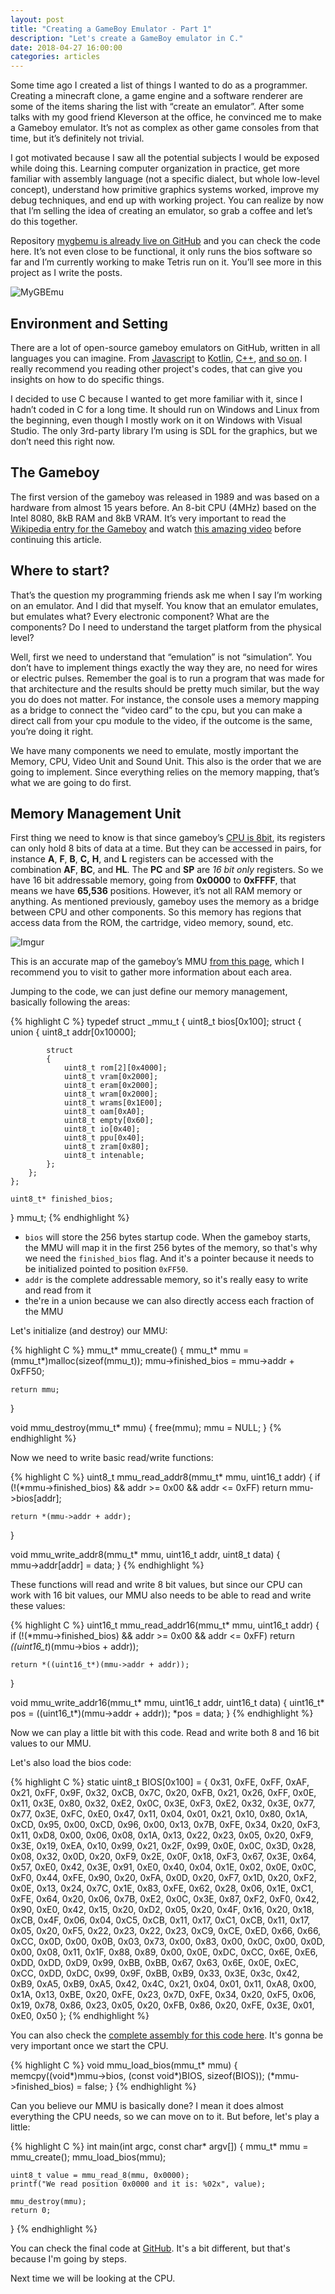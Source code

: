 ```yaml
---
layout: post
title: "Creating a GameBoy Emulator - Part 1"
description: "Let's create a GameBoy emulator in C."
date: 2018-04-27 16:00:00
categories: articles
---
```


Some time ago I created a list of things I wanted to do as a programmer. Creating a minecraft clone, a game engine and a software renderer are some of the items sharing the list with “create an emulator”. After some talks with my good friend Kleverson at the office, he convinced me to make a Gameboy emulator. It’s not as complex as other game consoles from that time, but it’s definitely not trivial.

I got motivated because I saw all the potential subjects I would be exposed while doing this. Learning computer organization in practice, get more familiar with assembly language (not a specific dialect, but whole low-level concept), understand how primitive graphics systems worked, improve my debug techniques, and end up with working project. You can realize by now that I’m selling the idea of creating an emulator, so grab a coffee and let’s do this together.

Repository [mygbemu is already live on GitHub](https://github.com/CrociDB/mygbemu) and you can check the code here. It’s not even close to be functional, it only runs the bios software so far and I’m currently working to make Tetris run on it. You’ll see more in this project as I write the posts.

![MyGBEmu](https://i.imgur.com/3oxDGGs.gif)

## Environment and Setting

There are a lot of open-source gameboy emulators on GitHub, written in all languages you can imagine. From [Javascript](https://github.com/Two9A/jsGB) to [Kotlin](https://github.com/kotcrab/xgbc), [C++](https://github.com/jgilchrist/emulator), [and so on](https://github.com/avivace/awesome-gbdev#open-source-emulators). I really recommend you reading other project's codes, that can give you insights on how to do specific things. 

I decided to use C because I wanted to get more familiar with it, since I hadn’t coded in C for a long time. It should run on Windows and Linux from the beginning, even though I mostly work on it on Windows with Visual Studio. The only 3rd-party library I’m using is SDL for the graphics, but we don’t need this right now.

## The Gameboy

The first version of the gameboy was released in 1989 and was based on a hardware from almost 15 years before. An 8-bit CPU (4MHz) based on the Intel 8080, 8kB RAM and 8kB VRAM. It’s very important to read the [Wikipedia entry for the Gameboy](https://en.wikipedia.org/wiki/Game_Boy) and watch [this amazing video](https://www.youtube.com/watch?v=HyzD8pNlpwI) before continuing this article.

## Where to start?

That’s the question my programming friends ask me when I say I’m working on an emulator. And I did that myself. You know that an emulator emulates, but emulates what? Every electronic component? What are the components? Do I need to understand the target platform from the physical level?

Well, first we need to understand that “emulation” is not “simulation”. You don’t have to implement things exactly the way they are, no need for wires or electric pulses. Remember the goal is to run a program that was made for that architecture and the results should be pretty much similar, but the way you do does not matter. For instance, the console uses a memory mapping as a bridge to connect the “video card” to the cpu, but you can make a direct call from your cpu module to the video, if the outcome is the same, you’re doing it right.

We have many components we need to emulate, mostly important the Memory, CPU, Video Unit and Sound Unit. This also is the order that we are going to implement. Since everything relies on the memory mapping, that’s what we are going to do first.

## Memory Management Unit

First thing we need to know is that since gameboy’s [CPU is 8bit](https://www.youtube.com/watch?v=RZUDEaLa5Nw), its registers can only hold 8 bits of data at a time. But they can be accessed in pairs, for instance **A**, **F**, **B**, **C,** **H**, and **L** registers can be accessed with the combination **AF**, **BC**, and **HL**. The **PC** and **SP** are *16 bit only* registers. So we have 16 bit addressable memory, going from **0x0000** to **0xFFFF**, that means we have **65,536** positions. However, it’s not all RAM memory or anything. As mentioned previously, gameboy uses the memory as a bridge between CPU and other components. So this memory has regions that access data from the ROM, the cartridge, video memory, sound, etc.

![Imgur](https://i.imgur.com/2daxHAD.png)

This is an accurate map of the gameboy’s MMU [from this page](http://gameboy.mongenel.com/dmg/asmmemmap.html), which I recommend you to visit to gather more information about each area.

Jumping to the code, we can just define our memory management, basically following the areas:

{% highlight C %}
typedef struct _mmu_t
{
	uint8_t bios[0x100];
	struct
	{
		union
		{
			uint8_t addr[0x10000];

			struct
			{
				uint8_t rom[2][0x4000];
				uint8_t vram[0x2000];
				uint8_t eram[0x2000];
				uint8_t wram[0x2000];
				uint8_t wrams[0x1E00];
				uint8_t oam[0xA0];
				uint8_t empty[0x60];
				uint8_t io[0x40];
				uint8_t ppu[0x40];
				uint8_t zram[0x80];
				uint8_t intenable;
			};
		};
	};
	
	uint8_t* finished_bios;
} mmu_t;
{% endhighlight %}

* `bios` will store the 256 bytes startup code. When the gameboy starts, the MMU will map it in the first 256 bytes of the memory, so that's why we need the `finished_bios` flag. And it's a pointer because it needs to be initialized pointed to position `0xFF50`.
* `addr` is the complete addressable memory, so it's really easy to write and read from it
* the're in a union because we can also directly access each fraction of the MMU

Let's initialize (and destroy) our MMU:

{% highlight C %}
mmu_t* mmu_create()
{
	mmu_t* mmu = (mmu_t*)malloc(sizeof(mmu_t));
	mmu->finished_bios = mmu->addr + 0xFF50;

	return mmu;
}

void mmu_destroy(mmu_t* mmu)
{
	free(mmu);
	mmu = NULL;
}
{% endhighlight %}

Now we need to write basic read/write functions:

{% highlight C %}
uint8_t mmu_read_addr8(mmu_t* mmu, uint16_t addr)
{
	if (!(*mmu->finished_bios) && addr >= 0x00 && addr <= 0xFF)
		return mmu->bios[addr];
	
	return *(mmu->addr + addr);
}

void mmu_write_addr8(mmu_t* mmu, uint16_t addr, uint8_t data)
{	
	mmu->addr[addr] = data;
}
{% endhighlight %}

These functions will read and write 8 bit values, but since our CPU can work with 16 bit values, our MMU also needs to be able to read and write these values:

{% highlight C %}
uint16_t mmu_read_addr16(mmu_t* mmu, uint16_t addr)
{
	if (!(*mmu->finished_bios) && addr >= 0x00 && addr <= 0xFF)
		return *((uint16_t*)(mmu->bios + addr));
	
	return *((uint16_t*)(mmu->addr + addr));
}

void mmu_write_addr16(mmu_t* mmu, uint16_t addr, uint16_t data)
{
	uint16_t* pos = ((uint16_t*)(mmu->addr + addr));
	*pos = data;
}
{% endhighlight %}

Now we can play a little bit with this code. Read and write both 8 and 16 bit values to our MMU.

Let's also load the bios code:

{% highlight C %}
static uint8_t BIOS[0x100] = {
	0x31, 0xFE, 0xFF, 0xAF, 0x21, 0xFF, 0x9F, 0x32, 0xCB, 0x7C, 0x20, 0xFB, 0x21, 0x26, 0xFF, 0x0E,
	0x11, 0x3E, 0x80, 0x32, 0xE2, 0x0C, 0x3E, 0xF3, 0xE2, 0x32, 0x3E, 0x77, 0x77, 0x3E, 0xFC, 0xE0,
	0x47, 0x11, 0x04, 0x01, 0x21, 0x10, 0x80, 0x1A, 0xCD, 0x95, 0x00, 0xCD, 0x96, 0x00, 0x13, 0x7B,
	0xFE, 0x34, 0x20, 0xF3, 0x11, 0xD8, 0x00, 0x06, 0x08, 0x1A, 0x13, 0x22, 0x23, 0x05, 0x20, 0xF9,
	0x3E, 0x19, 0xEA, 0x10, 0x99, 0x21, 0x2F, 0x99, 0x0E, 0x0C, 0x3D, 0x28, 0x08, 0x32, 0x0D, 0x20,
	0xF9, 0x2E, 0x0F, 0x18, 0xF3, 0x67, 0x3E, 0x64, 0x57, 0xE0, 0x42, 0x3E, 0x91, 0xE0, 0x40, 0x04,
	0x1E, 0x02, 0x0E, 0x0C, 0xF0, 0x44, 0xFE, 0x90, 0x20, 0xFA, 0x0D, 0x20, 0xF7, 0x1D, 0x20, 0xF2,
	0x0E, 0x13, 0x24, 0x7C, 0x1E, 0x83, 0xFE, 0x62, 0x28, 0x06, 0x1E, 0xC1, 0xFE, 0x64, 0x20, 0x06,
	0x7B, 0xE2, 0x0C, 0x3E, 0x87, 0xF2, 0xF0, 0x42, 0x90, 0xE0, 0x42, 0x15, 0x20, 0xD2, 0x05, 0x20,
	0x4F, 0x16, 0x20, 0x18, 0xCB, 0x4F, 0x06, 0x04, 0xC5, 0xCB, 0x11, 0x17, 0xC1, 0xCB, 0x11, 0x17,
	0x05, 0x20, 0xF5, 0x22, 0x23, 0x22, 0x23, 0xC9, 0xCE, 0xED, 0x66, 0x66, 0xCC, 0x0D, 0x00, 0x0B,
	0x03, 0x73, 0x00, 0x83, 0x00, 0x0C, 0x00, 0x0D, 0x00, 0x08, 0x11, 0x1F, 0x88, 0x89, 0x00, 0x0E,
	0xDC, 0xCC, 0x6E, 0xE6, 0xDD, 0xDD, 0xD9, 0x99, 0xBB, 0xBB, 0x67, 0x63, 0x6E, 0x0E, 0xEC, 0xCC,
	0xDD, 0xDC, 0x99, 0x9F, 0xBB, 0xB9, 0x33, 0x3E, 0x3c, 0x42, 0xB9, 0xA5, 0xB9, 0xA5, 0x42, 0x4C,
	0x21, 0x04, 0x01, 0x11, 0xA8, 0x00, 0x1A, 0x13, 0xBE, 0x20, 0xFE, 0x23, 0x7D, 0xFE, 0x34, 0x20,
	0xF5, 0x06, 0x19, 0x78, 0x86, 0x23, 0x05, 0x20, 0xFB, 0x86, 0x20, 0xFE, 0x3E, 0x01, 0xE0, 0x50 };
{% endhighlight %}

You can also check the [complete assembly for this code here](http://gbdev.gg8.se/wiki/articles/Gameboy_Bootstrap_ROM#The_DMG_bootstrap). It's gonna be very important once we start the CPU.

{% highlight C %}
void mmu_load_bios(mmu_t* mmu)
{
	memcpy((void*)mmu->bios, (const void*)BIOS, sizeof(BIOS));
	(*mmu->finished_bios) = false;
}
{% endhighlight %}

Can you believe our MMU is basically done? I mean it does almost everything the CPU needs, so we can move on to it. But before, let's play a little:

{% highlight C %}
int main(int argc, const char* argv[]) 
{
	mmu_t* mmu = mmu_create();
	mmu_load_bios(mmu);

	uint8_t value = mmu_read_8(mmu, 0x0000);
	printf("We read position 0x0000 and it is: %02x", value);

	mmu_destroy(mmu);
	return 0;
}
{% endhighlight %}

You can check the final code at [GitHub](https://github.com/CrociDB/mygbemu). It's a bit different, but that's because I'm going by steps.

Next time we will be looking at the CPU.
